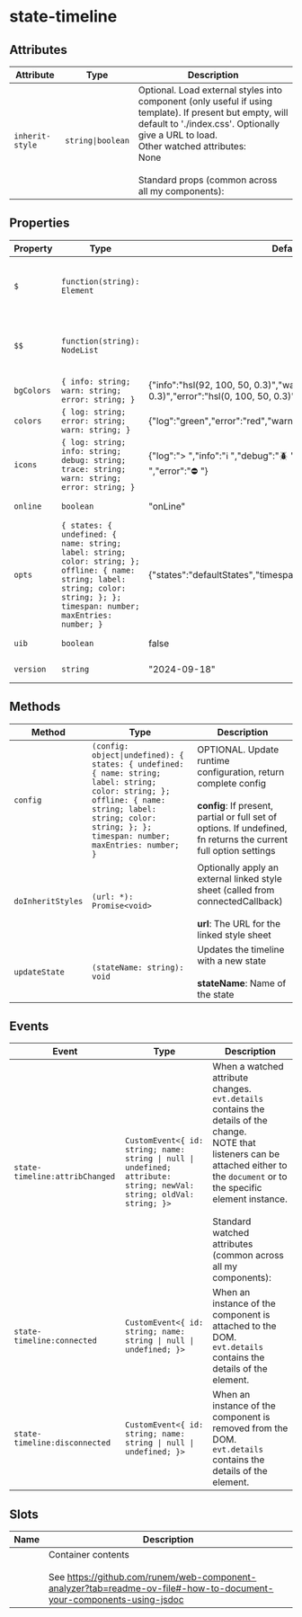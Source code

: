# state-timeline

## Attributes

| Attribute       | Type              | Description                                      |
|-----------------|-------------------|--------------------------------------------------|
| `inherit-style` | `string\|boolean` | Optional. Load external styles into component (only useful if using template). If present but empty, will default to './index.css'. Optionally give a URL to load.<br />Other watched attributes:<br />None<br /><br />Standard props (common across all my components): |

## Properties

| Property   | Type                                             | Default                                          | Description                                      |
|------------|--------------------------------------------------|--------------------------------------------------|--------------------------------------------------|
| `$`        | `function(string): Element`                      |                                                  | Mini jQuery-like shadow dom selector (see constructor) |
| `$$`       | `function(string): NodeList`                     |                                                  | Mini jQuery-like shadow dom multi-selector (see constructor) |
| `bgColors` | `{ info: string; warn: string; error: string; }` | {"info":"hsl(92, 100, 50, 0.3)","warn":"hsl(39, 100, 50, 0.3)","error":"hsl(0, 100, 50, 0.3)"} |                                                  |
| `colors`   | `{ log: string; error: string; warn: string; }`  | {"log":"green","error":"red","warn":"orange"}    |                                                  |
| `icons`    | `{ log: string; info: string; debug: string; trace: string; warn: string; error: string; }` | {"log":"> ","info":"ℹ️ ","debug":"🪲 ","trace":"👓 ","warn":"⚠️ ","error":"⛔ "} |                                                  |
| `online`   | `boolean`                                        | "onLine"                                         | Are we online?                                   |
| `opts`     | `{ states: { undefined: { name: string; label: string; color: string; }; offline: { name: string; label: string; color: string; }; }; timespan: number; maxEntries: number; }` | {"states":"defaultStates","timespan":43200,"maxEntries":10000} | Runtime configuration settings                   |
| `uib`      | `boolean`                                        | false                                            | Is UIBUILDER loaded?                             |
| `version`  | `string`                                         | "2024-09-18"                                     | Component version                                |

## Methods

| Method            | Type                                             | Description                                      |
|-------------------|--------------------------------------------------|--------------------------------------------------|
| `config`          | `(config: object\|undefined): { states: { undefined: { name: string; label: string; color: string; }; offline: { name: string; label: string; color: string; }; }; timespan: number; maxEntries: number; }` | OPTIONAL. Update runtime configuration, return complete config<br /><br />**config**: If present, partial or full set of options. If undefined, fn returns the current full option settings |
| `doInheritStyles` | `(url: *): Promise<void>`                        | Optionally apply an external linked style sheet (called from connectedCallback)<br /><br />**url**: The URL for the linked style sheet |
| `updateState`     | `(stateName: string): void`                      | Updates the timeline with a new state<br /><br />**stateName**: Name of the state |

## Events

| Event                          | Type                                             | Description                                      |
|--------------------------------|--------------------------------------------------|--------------------------------------------------|
| `state-timeline:attribChanged` | `CustomEvent<{ id: string; name: string \| null \| undefined; attribute: string; newVal: string; oldVal: string; }>` | When a watched attribute changes. `evt.details` contains the details of the change.<br />NOTE that listeners can be attached either to the `document` or to the specific element instance.<br /><br />Standard watched attributes (common across all my components): |
| `state-timeline:connected`     | `CustomEvent<{ id: string; name: string \| null \| undefined; }>` | When an instance of the component is attached to the DOM. `evt.details` contains the details of the element. |
| `state-timeline:disconnected`  | `CustomEvent<{ id: string; name: string \| null \| undefined; }>` | When an instance of the component is removed from the DOM. `evt.details` contains the details of the element. |

## Slots

| Name | Description                                      |
|------|--------------------------------------------------|
|      | Container contents<br /><br />See https://github.com/runem/web-component-analyzer?tab=readme-ov-file#-how-to-document-your-components-using-jsdoc |

